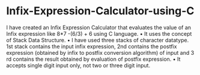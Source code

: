 # Infix-Expression-Calculator-using-C
I have created an Infix Expression Calculator that evaluates the value of an Infix expression like
8*7 -(6/3) + 6 using C language.
• It uses the concept of Stack Data Structure. 
• I have used three stacks of character datatype. 1st stack contains the input infix expression, 2nd
contains the postfix expression (obtained by infix to postfix conversion algorithm) of input and 
3
rd contains the result obtained by evaluation of postfix expression.
• It accepts single digit input only, not two or three digit input.
